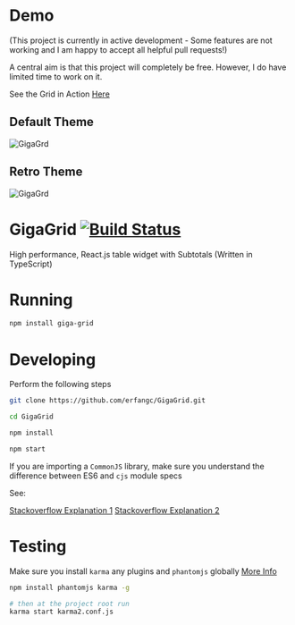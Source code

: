 # Demo

(This project is currently in active development - Some features are not working and I am happy to accept all helpful pull requests!)

A central aim is that this project will completely be free. However, I do have limited time to work on it.

See the Grid in Action [Here](http://erfangc.github.io/GigaGrid/)

## Default Theme
![GigaGrd](https://raw.githubusercontent.com/erfangc/GigaGrid/master/giga-grid.png)

## Retro Theme
![GigaGrd](https://raw.githubusercontent.com/erfangc/GigaGrid/master/giga-grid-retro.png)

# GigaGrid [![Build Status](https://travis-ci.org/erfangc/GigaGrid.svg?branch=master)](https://travis-ci.org/erfangc/GigaGrid)

High performance, React.js table widget with Subtotals (Written in TypeScript)

# Running

```bash
npm install giga-grid
```

# Developing

Perform the following steps

```bash
git clone https://github.com/erfangc/GigaGrid.git

cd GigaGrid

npm install

npm start

```

If you are importing a `CommonJS` library, make sure you understand the difference between ES6 and `cjs` module specs

See:

[Stackoverflow Explanation 1](http://stackoverflow.com/questions/34622598/typescript-importing-from-libraries-written-in-es5-vs-es6)
[Stackoverflow Explanation 2](http://stackoverflow.com/questions/29596714/new-es6-syntax-for-importing-commonjs-amd-modules-i-e-import-foo-require)

# Testing

Make sure you install `karma` any plugins and `phantomjs` globally [More Info](http://phantomjs.org/)

```bash
npm install phantomjs karma -g

# then at the project root run
karma start karma2.conf.js
```
